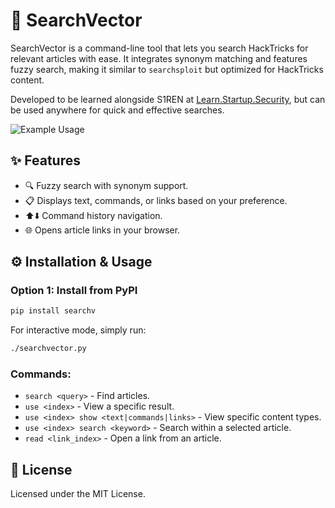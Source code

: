 # 🚀 SearchVector

SearchVector is a command-line tool that lets you search HackTricks for relevant articles with ease. It integrates synonym matching and features fuzzy search, making it similar to `searchsploit` but optimized for HackTricks content.

Developed to be learned alongside S1REN at [Learn.Startup.Security](https://Learn.Startup.Security:443/), but can be used anywhere for quick and effective searches.

![Example Usage](s1ren-searchvector-demo-optimized.gif)

## ✨ Features
- 🔍 Fuzzy search with synonym support.
- 📋 Displays text, commands, or links based on your preference.
- ⬆️⬇️ Command history navigation.
- 🌐 Opens article links in your browser.

## ⚙️ Installation & Usage

### Option 1: Install from PyPI
```sh
pip install searchv
```

For interactive mode, simply run:
```sh
./searchvector.py
```
### Commands:
- `search <query>` - Find articles.
- `use <index>` - View a specific result.
- `use <index> show <text|commands|links>` - View specific content types.
- `use <index> search <keyword>` - Search within a selected article.
- `read <link_index>` - Open a link from an article.

## 📄 License
Licensed under the MIT License.

